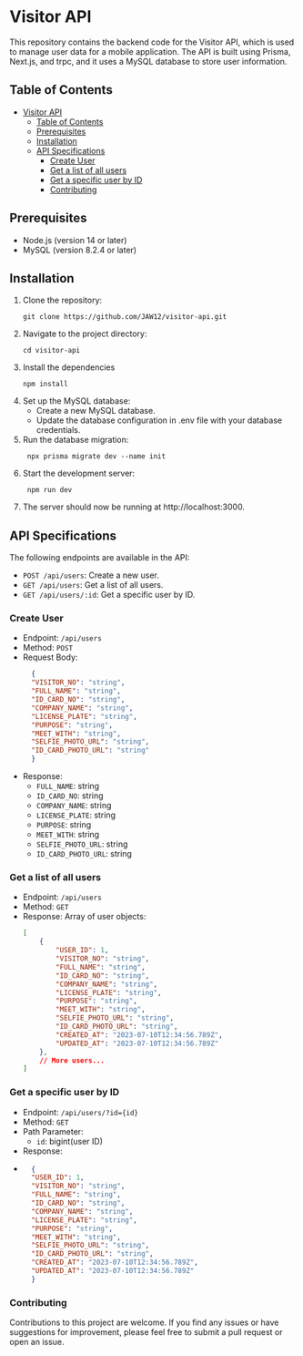 # Visitor API

This repository contains the backend code for the Visitor API, which is used to manage user data for a mobile application. The API is built using Prisma, Next.js, and trpc, and it uses a MySQL database to store user information.

## Table of Contents

- [Visitor API](#visitor-api)
  - [Table of Contents](#table-of-contents)
  - [Prerequisites](#prerequisites)
  - [Installation](#installation)
  - [API Specifications](#api-specifications)
    - [Create User](#create-user)
    - [Get a list of all users](#get-a-list-of-all-users)
    - [Get a specific user by ID](#get-a-specific-user-by-id)
    - [Contributing](#contributing)

## Prerequisites

- Node.js (version 14 or later)
- MySQL (version 8.2.4 or later)

## Installation

1. Clone the repository:
   ```shell
   git clone https://github.com/JAW12/visitor-api.git
   ```
2. Navigate to the project directory:
   ```shell
   cd visitor-api
   ```
3. Install the dependencies
   ```shell
   npm install
   ```
4. Set up the MySQL database:
   - Create a new MySQL database.
   - Update the database configuration in .env file with your database credentials.
5. Run the database migration:
   ```shell
    npx prisma migrate dev --name init
   ```
6. Start the development server:
   ```shell
    npm run dev
   ```
7. The server should now be running at http://localhost:3000.

## API Specifications

The following endpoints are available in the API:

- `POST /api/users`: Create a new user.
- `GET /api/users`: Get a list of all users.
- `GET /api/users/:id`: Get a specific user by ID.

### Create User

- Endpoint: `/api/users`
- Method: `POST`
- Request Body:
  ```json
    {
    "VISITOR_NO": "string",
    "FULL_NAME": "string",
    "ID_CARD_NO": "string",
    "COMPANY_NAME": "string",
    "LICENSE_PLATE": "string",
    "PURPOSE": "string",
    "MEET_WITH": "string",
    "SELFIE_PHOTO_URL": "string",
    "ID_CARD_PHOTO_URL": "string"
    }
  ```
- Response:
  - `FULL_NAME`: string
  - `ID_CARD_NO`: string
  - `COMPANY_NAME`: string
  - `LICENSE_PLATE`: string
  - `PURPOSE`: string
  - `MEET_WITH`: string
  - `SELFIE_PHOTO_URL`: string
  - `ID_CARD_PHOTO_URL`: string

### Get a list of all users

- Endpoint: `/api/users`
- Method: `GET`
- Response: Array of user objects:
  ```json
  [
      {
          "USER_ID": 1,
          "VISITOR_NO": "string",
          "FULL_NAME": "string",
          "ID_CARD_NO": "string",
          "COMPANY_NAME": "string",
          "LICENSE_PLATE": "string",
          "PURPOSE": "string",
          "MEET_WITH": "string",
          "SELFIE_PHOTO_URL": "string",
          "ID_CARD_PHOTO_URL": "string",
          "CREATED_AT": "2023-07-10T12:34:56.789Z",
          "UPDATED_AT": "2023-07-10T12:34:56.789Z"
      },
      // More users...
  ]
  ```

### Get a specific user by ID

- Endpoint: `/api/users/?id={id}`
- Method: `GET`
- Path Parameter:
  - `id`: bigint(user ID)
- Response:
- ```json
    {
    "USER_ID": 1,
    "VISITOR_NO": "string",
    "FULL_NAME": "string",
    "ID_CARD_NO": "string",
    "COMPANY_NAME": "string",
    "LICENSE_PLATE": "string",
    "PURPOSE": "string",
    "MEET_WITH": "string",
    "SELFIE_PHOTO_URL": "string",
    "ID_CARD_PHOTO_URL": "string",
    "CREATED_AT": "2023-07-10T12:34:56.789Z",
    "UPDATED_AT": "2023-07-10T12:34:56.789Z"
    }
  ```

### Contributing

Contributions to this project are welcome. If you find any issues or have suggestions for improvement, please feel free to submit a pull request or open an issue.
